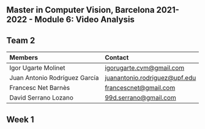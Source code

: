## Master in Computer Vision, Barcelona 2021-2022 - Module 6: Video Analysis

## Team 2

| Members | Contact |
| :---         |   :---    | 
| Igor Ugarte Molinet | igorugarte.cvm@gmail.com | 
| Juan Antonio Rodríguez García | juanantonio.rodriguez@upf.edu  |
| Francesc Net Barnès | francescnet@gmail.com  |
| David Serrano Lozano | 99d.serrano@gmail.com |

## Week 1

